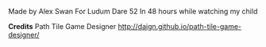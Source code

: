 Made by Alex Swan
For Ludum Dare 52
In 48 hours while
watching my child

**Credits**
Path Tile Game Designer http://daign.github.io/path-tile-game-designer/